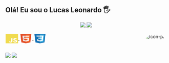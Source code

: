 ## Olá! Eu sou o Lucas Leonardo 🖐️
<div align="center">
  <a href="https://github.com/lucasleonardodev">
  <img height="170em" src="https://github-readme-stats.vercel.app/api?username=lucasleonardodev&show_icons=true&theme=radical&include_all_commits=true&count_private=true"/>
  <img height="170em" src="https://github-readme-stats.vercel.app/api/top-langs/?username=lucasleonardodev&layout=compact&langs_count=7&theme=radical"/>
</div>
  
  
<div style="display: inline_block"><br>
  <img align="center" alt="Icon-Js" height="30" width="40" src="https://raw.githubusercontent.com/devicons/devicon/master/icons/javascript/javascript-plain.svg">
  <img align="center" alt="Icon-HTML" height="30" width="40" src="https://raw.githubusercontent.com/devicons/devicon/master/icons/html5/html5-original.svg">
  <img align="center" alt="Icon-CSS" height="30" width="40" src="https://raw.githubusercontent.com/devicons/devicon/master/icons/css3/css3-original.svg">
  <img align="right" alt="Icon-pic" height="150" style="border-radius:50px;" src="https://uploaddeimagens.com.br/images/003/901/109/original/icon_Pef.png?1654977328">
</div>
  
  ##
 
<div> 
  <a href="https://www.instagram.com/leo.lucas19" target="_blank"><img src="https://img.shields.io/badge/-Instagram-%23E4405F?style=for-the-badge&logo=instagram&logoColor=white" target="_blank"></a>
  <a href = "mailto:lucasleonardo.dev@gmail.com"><img src="https://img.shields.io/badge/-Gmail-%23333?style=for-the-badge&logo=gmail&logoColor=white" target="_blank"></a>
</div>
